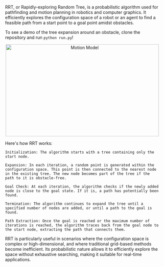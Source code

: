 RRT, or Rapidly-exploring Random Tree, is a probabilistic algorithm used for pathfinding and motion planning in robotics and computer graphics. It efficiently explores the configuration space of a robot or an agent to find a feasible path from a start point to a goal point amidst obstacles.

To see a demo of the tree expansion around an obstacle, clone the repository and run `python run.py`!

<p align="center">
    <img src="assets/RRT.gif" alt="Motion Model" width="500" height="300"/>
</p>

Here's how RRT works:

    Initialization: The algorithm starts with a tree containing only the start node.

    Expansion: In each iteration, a random point is generated within the configuration space. This point is then connected to the nearest node in the existing tree. The new node becomes part of the tree if the path to it is obstacle-free.

    Goal Check: At each iteration, the algorithm checks if the newly added node is close to the goal state. If it is, a path has potentially been found.

    Termination: The algorithm continues to expand the tree until a specified number of nodes are added, or until a path to the goal is found.

    Path Extraction: Once the goal is reached or the maximum number of iterations is reached, the algorithm traces back from the goal node to the start node, extracting the path that connects them.

RRT is particularly useful in scenarios where the configuration space is complex or high-dimensional, and where traditional grid-based methods become inefficient. Its probabilistic nature allows it to efficiently explore the space without exhaustive searching, making it suitable for real-time applications.